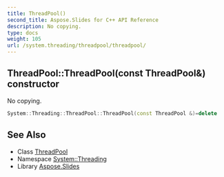 ```yaml
---
title: ThreadPool()
second_title: Aspose.Slides for C++ API Reference
description: No copying.
type: docs
weight: 105
url: /system.threading/threadpool/threadpool/
---
```

## ThreadPool::ThreadPool(const ThreadPool\&) constructor


No copying.

```cpp
System::Threading::ThreadPool::ThreadPool(const ThreadPool &)=delete
```

## See Also

* Class [ThreadPool](../)
* Namespace [System::Threading](../../)
* Library [Aspose.Slides](../../../)